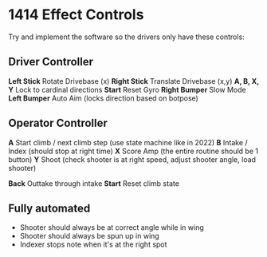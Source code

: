 # 1414 Effect Controls

Try and implement the software so the drivers only have these controls:

## Driver Controller

**Left Stick** Rotate Drivebase (x)
**Right Stick** Translate Drivebase (x,y)
**A, B, X, Y** Lock to cardinal directions
**Start** Reset Gyro
**Right Bumper** Slow Mode
**Left Bumper** Auto Aim (locks direction based on botpose)

## Operator Controller

**A** Start climb / next climb step (use state machine like in 2022)
**B** Intake / Index (should stop at right time)
**X** Score Amp (the entire routine should be 1 button)
**Y** Shoot (check shooter is at right speed, adjust shooter angle, load shooter)

**Back** Outtake through intake
**Start** Reset climb state


## Fully automated
- Shooter should always be at correct angle while in wing
- Shooter should always be spun up in wing
- Indexer stops note when it's at the right spot
